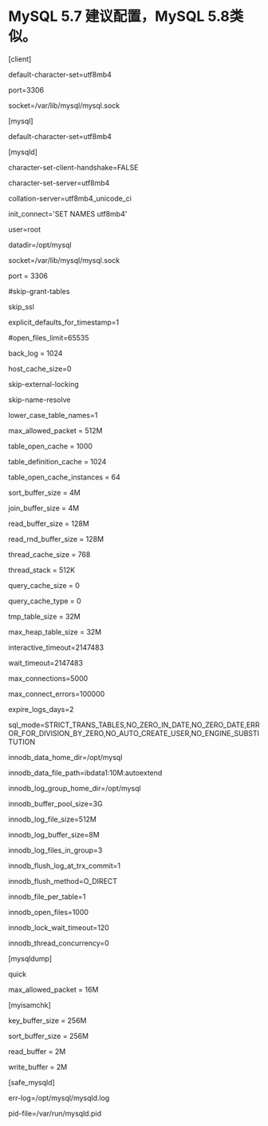 # MySQL 5.7 建议配置，MySQL 5.8类似。

\[client\]

default-character-set=utf8mb4

port=3306

socket=/var/lib/mysql/mysql.sock

\[mysql\]

default-character-set=utf8mb4

\[mysqld\]

character-set-client-handshake=FALSE

character-set-server=utf8mb4

collation-server=utf8mb4\_unicode\_ci

init\_connect='SET NAMES utf8mb4'

user=root

datadir=/opt/mysql

socket=/var/lib/mysql/mysql.sock

port = 3306

\#skip-grant-tables

skip\_ssl

explicit\_defaults\_for\_timestamp=1

\#open\_files\_limit=65535

back\_log = 1024

host\_cache\_size=0

skip-external-locking

skip-name-resolve

lower\_case\_table\_names=1

max\_allowed\_packet = 512M

table\_open\_cache = 1000

table\_definition\_cache = 1024

table\_open\_cache\_instances = 64

sort\_buffer\_size = 4M

join\_buffer\_size = 4M

read\_buffer\_size = 128M

read\_rnd\_buffer\_size = 128M

thread\_cache\_size = 768

thread\_stack = 512K

query\_cache\_size = 0

query\_cache\_type = 0

tmp\_table\_size = 32M

max\_heap\_table\_size = 32M

interactive\_timeout=2147483

wait\_timeout=2147483

max\_connections=5000

max\_connect\_errors=100000

expire\_logs\_days=2

sql\_mode=STRICT\_TRANS\_TABLES,NO\_ZERO\_IN\_DATE,NO\_ZERO\_DATE,ERROR\_FOR\_DIVISION\_BY\_ZERO,NO\_AUTO\_CREATE\_USER,NO\_ENGINE\_SUBSTITUTION

innodb\_data\_home\_dir=/opt/mysql

innodb\_data\_file\_path=ibdata1:10M:autoextend

innodb\_log\_group\_home\_dir=/opt/mysql

innodb\_buffer\_pool\_size=3G

innodb\_log\_file\_size=512M

innodb\_log\_buffer\_size=8M

innodb\_log\_files\_in\_group=3

innodb\_flush\_log\_at\_trx\_commit=1

innodb\_flush\_method=O\_DIRECT

innodb\_file\_per\_table=1

innodb\_open\_files=1000

innodb\_lock\_wait\_timeout=120

innodb\_thread\_concurrency=0

\[mysqldump\]

quick

max\_allowed\_packet = 16M

\[myisamchk\]

key\_buffer\_size = 256M

sort\_buffer\_size = 256M

read\_buffer = 2M

write\_buffer = 2M

\[safe\_mysqld\]

err-log=/opt/mysql/mysqld.log

pid-file=/var/run/mysqld.pid

